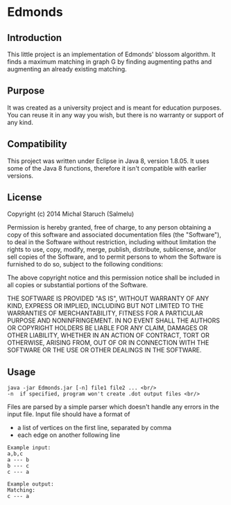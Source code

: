 # Edmonds
## Introduction
This little project is an implementation of Edmonds' blossom algorithm. It finds a maximum matching in graph G by finding augmenting paths and augmenting an already existing matching. 

## Purpose
It was created as a university project and is meant for education purposes. You can reuse it in any way you wish, but there is no warranty or support of any kind.

## Compatibility
This project was written under Eclipse in Java 8, version 1.8.05. It uses some of the Java 8 functions, therefore it isn't compatible with earlier versions.

## License
Copyright (c) 2014 Michal Staruch (Salmelu)

Permission is hereby granted, free of charge, to any person obtaining a copy of this software and associated documentation files (the "Software"), to deal in the Software without restriction, including without limitation the rights to use, copy, modify, merge, publish, distribute, sublicense, and/or sell copies of the Software, and to permit persons to whom the Software is furnished to do so, subject to the following conditions:

The above copyright notice and this permission notice shall be included in all copies or substantial portions of the Software.

THE SOFTWARE IS PROVIDED "AS IS", WITHOUT WARRANTY OF ANY KIND, EXPRESS OR IMPLIED, INCLUDING BUT NOT LIMITED TO THE WARRANTIES OF MERCHANTABILITY, FITNESS FOR A PARTICULAR PURPOSE AND NONINFRINGEMENT. IN NO EVENT SHALL THE AUTHORS OR COPYRIGHT HOLDERS BE LIABLE FOR ANY CLAIM, DAMAGES OR OTHER LIABILITY, WHETHER IN AN ACTION OF CONTRACT, TORT OR OTHERWISE, ARISING FROM, OUT OF OR IN CONNECTION WITH THE SOFTWARE OR THE USE OR OTHER DEALINGS IN THE SOFTWARE. 

## Usage
```
java -jar Edmonds.jar [-n] file1 file2 ... <br/>
-n	if specified, program won't create .dot output files <br/>
```
Files are parsed by a simple parser which doesn't handle any errors in the input file. Input file should have a format of
- a list of vertices on the first line, separated by comma
- each edge on another following line

```
Example input:
a,b,c 
a --- b 
b --- c 
c --- a 

Example output:
Matching:
c --- a
```
